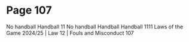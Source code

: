 # Page 107

No handball
Handball
11
No handball
Handball
Handball
1111
Laws of the Game 2024/25 | Law 12 | Fouls and Misconduct 107
